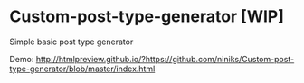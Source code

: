 # Custom-post-type-generator [WIP]
Simple basic post type generator

Demo: http://htmlpreview.github.io/?https://github.com/niniks/Custom-post-type-generator/blob/master/index.html
